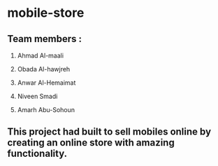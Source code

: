 # mobile-store
## Team members :

1. Ahmad Al-maali

2. Obada Al-hawjreh

3. Anwar Al-Hemaimat

4. Niveen Smadi

5. Amarh Abu-Sohoun

## This project had built to sell mobiles online by creating an online store with amazing functionality.
